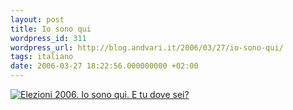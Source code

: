 ```yaml
---
layout: post
title: Io sono qui
wordpress_id: 311
wordpress_url: http://blog.andvari.it/2006/03/27/io-sono-qui/
tags: italiano
date: 2006-03-27 18:22:56.000000000 +02:00
---
```

<a href="http://www.voisietequi.it/risposteUtente/iosonoqui/key/ad533d59"><img src="http://www.voisietequi.it/images/banner_105x105.png" alt="Elezioni 2006. Io sono qui. E tu dove sei?" /></a>
